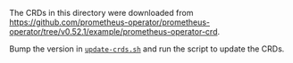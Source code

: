 The CRDs in this directory were downloaded from
https://github.com/prometheus-operator/prometheus-operator/tree/v0.52.1/example/prometheus-operator-crd.

Bump the version in [`update-crds.sh`](./update-crds.sh) and run the script to update the CRDs.
